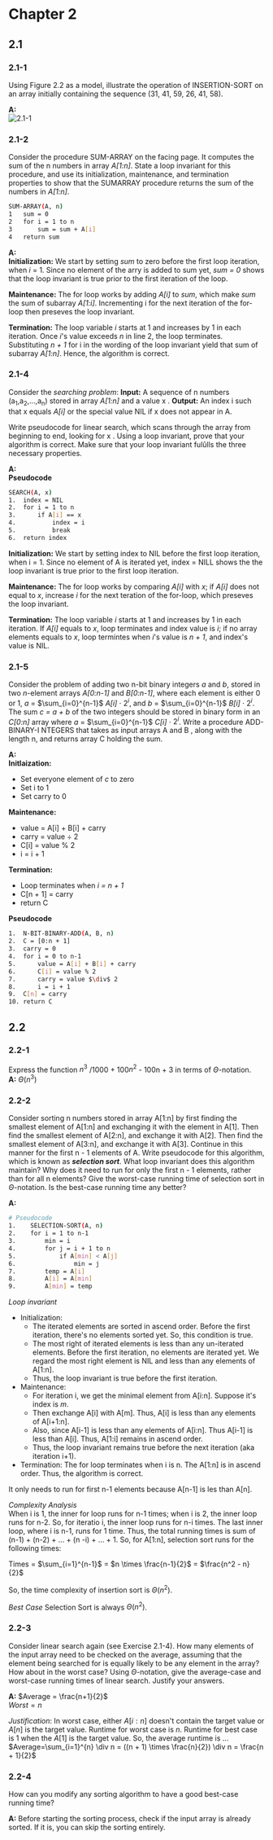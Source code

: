 # Chapter 2
## 2.1
### 2.1-1
Using Figure 2.2 as a model, illustrate the operation of INSERTION-SORT on an array initially containing the sequence (31, 41, 59, 26, 41, 58).

**A:**<br>
![2.1-1](2.1/2.1-1.png) 

### 2.1-2
Consider the procedure SUM-ARRAY on the facing page. It computes the sum of the n numbers in array *A[1:n]*. State a loop invariant for this procedure, and use
its initialization, maintenance, and termination properties to show that the SUMARRAY procedure returns the sum of the numbers in *A[1:n]*.

```bash
SUM-ARRAY(A, n)
1   sum = 0
2   for i = 1 to n
3       sum = sum + A[i]
4   return sum
```

**A:**<br>
**Initialization:** We start by setting *sum* to zero before the first loop iteration, when *i* = 1. Since no element of the arry is added to sum yet, *sum = 0* shows that the loop invariant is true prior to the first iteration of the loop.

**Maintenance:** The for loop works by adding *A[i]* to *sum*, which make *sum* the sum of subarray *A[1:i]*. Incrementing i for the next iteration of the for-loop then preseves the loop invariant.

**Termination:** The loop variable *i* starts at 1 and increases by 1 in each iteration. Once *i*'s value exceeds *n* in line 2, the loop terminates. Substituting *n + 1* for i in the wording of the loop invariant yield that sum of subarray *A[1:n]*. Hence, the algorithm is correct.

### 2.1-4
Consider the *searching problem*:
**Input:** A sequence of n numbers (a<sub>1</sub>,a<sub>2</sub>,...,a<sub>n</sub>) stored in array *A[1:n]* and a
value x .
**Output:** An index i such that x equals *A[i]* or the special value NIL if x does not appear in A.

Write pseudocode for linear search, which scans through the array from beginning to end, looking for x . Using a loop invariant, prove that your algorithm is correct. Make sure that your loop invariant fulûlls the three necessary properties.

**A:**<br>
**Pseudocode**
```bash
SEARCH(A, x)
1.  index = NIL
2.  for i = 1 to n
3.      if A[i] == x
4.          index = i
5.          break
6.  return index
```

**Initialization:** We start by setting index to NIL before the first loop iteration, when i = 1. Since no element of A is iterated yet, index = NILL shows the the loop invariant is true prior to the first loop iteration.

**Maintenance:** The for loop works by comparing *A[i]* with *x*; if *A[i]* does not equal to *x*, increase *i* for the next teration of the for-loop, which preseves the loop invariant.

**Termination:** The loop variable *i* starts at 1 and increases by 1 in each iteration. If *A[i]* equals to *x*, loop terminates and index value is *i*; if no array elements equals to *x*, loop termintes when *i*'s value is *n + 1*, and index's value is NIL.

### 2.1-5
Consider the problem of adding two n-bit binary integers *a* and *b*, stored in two *n*-element arrays *A[0:n-1]* and *B[0:n-1]*, where each element is either 0
or 1, *a* = $\sum_{i=0}^{n-1}$ *A[i]* $\cdot$ $2^i$, and *b* = $\sum_{i=0}^{n-1}$ *B[i]* $\cdot$ $2^i$. The sum *c = a + b* of the two integers should be stored in binary form in an *C[0:n]* array where  *a* = $\sum_{i=0}^{n-1}$ *C[i]* $\cdot$ $2^i$. Write a procedure ADD-BINARY-I NTEGERS that takes as input arrays A and B , along with the length n, and returns array C holding the sum.

**A:**<br>
**Initlaization:**
* Set everyone element of *c* to zero
* Set i to 1
* Set carry to 0

**Maintenance:**
* value = A[i] + B[i] + carry
* carry = value $\div$ 2
* C[i] = value % 2
* i = i + 1

**Termination:**
* Loop terminates when *i = n + 1*
* C[n + 1] = carry
* return C

**Pseudocode**
```bash
1.  N-BIT-BINARY-ADD(A, B, n)
2.  C = [0:n + 1]
3.  carry = 0
4.  for i = 0 to n-1
5.      value = A[i] + B[i] + carry
6.      C[i] = value % 2
7.      carry = value $\div$ 2
8.      i = i + 1
9.  C[n] = carry
10. return C
```

## 2.2
### 2.2-1
Express the function $n^3$ /1000 + 100$n^2$ - 100n + 3 in terms of $\Theta$-notation.<br>
**A:** $\Theta(n^3)$

### 2.2-2
Consider sorting n numbers stored in array A[1:n] by first finding the smallest element of A[1:n] and exchanging it with the element in A[1]. Then find the smallest element of A[2:n], and exchange it with A[2]. Then find the smallest element of A[3:n], and exchange it with A[3]. Continue in this manner for the
first n - 1 elements of A. Write pseudocode for this algorithm, which is known as ***selection sort***. What loop invariant does this algorithm maintain? Why does it need to run for only the first n - 1 elements, rather than for all n elements? Give the worst-case running time of selection sort in $\Theta$-notation. Is the best-case running time any better?

**A:**<br>
```bash
# Pseudocode   
1.    SELECTION-SORT(A, n)
2.    for i = 1 to n-1
3.        min = i
4.        for j = i + 1 to n
5.            if A[min] < A[j]
6.                min = j
7.        temp = A[i]
8.        A[i] = A[min]
9.        A[min] = temp
```

*Loop invariant*
* Initialization:
  * The iterated elements are sorted in ascend order. Before the first iteration, there's no elements sorted yet. So, this condition is true.
  * The most right of iterated elements is less than any un-iterated elements. Before the first iteration, no elements are iterated yet. We regard the most right element is NIL and less than any elements of A[1:n].
  * Thus, the loop invariant is true before the first iteration.
* Maintenance: 
  * For iteration i, we get the minimal element from A[i:n]. Suppose it's index is *m*.
  * Then exchange A[i] with A[m]. Thus, A[i] is less than any elements of A[i+1:n].
  * Also, since A[i-1] is less than any elements of A[i:n]. Thus A[i-1] is less than A[i]. Thus, A[1:i] remains in ascend order.
  * Thus, the loop invariant remains true before the next iteration (aka iteration i+1).
* Termination: The for loop terminates when i is n. The A[1:n] is in ascend order. Thus, the algorithm is correct.

It only needs to run for first n-1 elements because A[n-1] is les than A[n].

*Complexity Analysis*<br>
When i is 1, the inner for loop runs for n-1 times; when i is 2, the inner loop runs for n-2. So, for iteratio i, the inner loop runs for n-i times. The last inner loop, where i is n-1, runs for 1 time. Thus, the total running times is sum of (n-1) + (n-2) + ... + (n -i) + ... + 1. So, for A[1:n], selection sort runs for the following times:<br>

Times = $\sum_{i=1}^{n-1}$ = $n \times \frac{n-1}{2}$ = $\frac{n^2 - n}{2}$ 

So, the time complexity of insertion sort is $\Theta(n^2)$.

*Best Case*
Selection Sort is always $\Theta(n^2)$.

### 2.2-3
Consider linear search again (see Exercise 2.1-4). How many elements of the input array need to be checked on the average, assuming that the element being searched for is equally likely to be any element in the array? How about in the worst case? Using $\Theta$-notation, give the average-case and worst-case running times of linear search. Justify your answers.

**A:**
$Average = \frac{n+1}{2}$<br>
$Worst = n$

*Justification*: In worst case, either $A[i:n]$ doesn't contain the target value or $A[n]$ is the target value. Runtime for worst case is $n$. Runtime for best case is 1 when the $A[1]$ is the target value. So, the average runtime is ...<br>
$Average=\sum_{i=1}^{n} \div n = ((n + 1) \times \frac{n}{2}) \div n = \frac{n + 1}{2}$ 

### 2.2-4
How can you modify any sorting algorithm to have a good best-case running time?

**A:** Before starting the sorting process, check if the input array is already sorted. If it is, you can skip the sorting entirely. 

